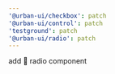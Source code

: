 ```yaml
---
'@urban-ui/checkbox': patch
'@urban-ui/control': patch
'testground': patch
'@urban-ui/radio': patch
---
```


add :rocket: radio component
